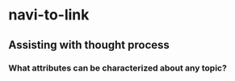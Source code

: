 # navi-to-link
## Assisting with thought process
### What attributes can be characterized about any topic? 
